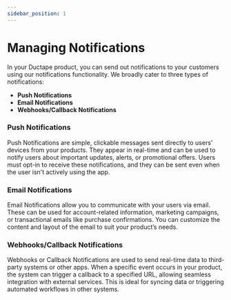 ```yaml
---
sidebar_position: 1
---
```


# Managing Notifications

In your Ductape product, you can send out notifications to your customers using our notifications functionality. We broadly cater to three types of notifications:

- **Push Notifications**
- **Email Notifications**
- **Webhooks/Callback Notifications**

### Push Notifications
Push Notifications are simple, clickable messages sent directly to users' devices from your products. They appear in real-time and can be used to notify users about important updates, alerts, or promotional offers. Users must opt-in to receive these notifications, and they can be sent even when the user isn't actively using the app.

### Email Notifications
Email Notifications allow you to communicate with your users via email. These can be used for account-related information, marketing campaigns, or transactional emails like purchase confirmations. You can customize the content and layout of the email to suit your product’s needs.

### Webhooks/Callback Notifications
Webhooks or Callback Notifications are used to send real-time data to third-party systems or other apps. When a specific event occurs in your product, the system can trigger a callback to a specified URL, allowing seamless integration with external services. This is ideal for syncing data or triggering automated workflows in other systems.

